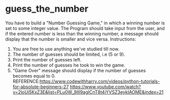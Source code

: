 # guess_the_number
You have to build a "Number Guessing Game," in which a winning number is set to some integer value. 
The Program should take input from the user, and if the entered number is less than the winning number, a message should display that the number is smaller and vice versa.
Instructions:
1. You are free to use anything we've studied till now.
2. The number of guesses should be limited, i.e (5 or 9).
3. Print the number of guesses left.
4. Print the number of guesses he took to win the game.
5. “Game Over” message should display if the number of guesses becomes equal to 0.
REFERENCE:https://www.codewithharry.com/videos/python-tutorials-for-absolute-beginners-27
https://www.youtube.com/watch?v=2loUi5KxZ3E&list=PLu0W_9lII9agICnT8t4iYVSZ3eykIAOME&index=21
